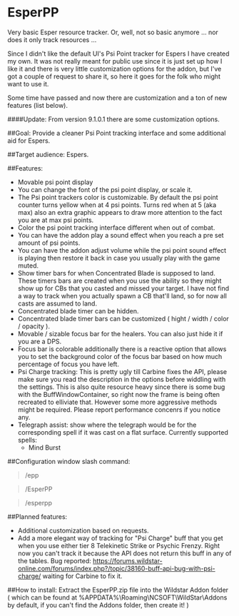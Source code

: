EsperPP
=======
Very basic Esper resource tracker. Or, well, not so basic anymore ... nor does it only track resources ...

Since I didn't like the default UI's Psi Point tracker for Espers I have created my own. It was not really meant for public use since it is just set up how I like it and there is very little customization options for the addon, but I've got a couple of request to share it, so here it goes for the folk who might want to use it.

Some time have passed and now there are customization and a ton of new features (list below).

####Update:
From version 9.1.0.1 there are some customization options.

##Goal:
Provide a cleaner Psi Point tracking interface and some additional aid for Espers.

##Target audience:
Espers.

##Features:
* Movable psi point display
* You can change the font of the psi point display, or scale it.
* The Psi point trackers color is customizable. By default the psi point counter turns yellow when at 4 psi points. Turns red when at 5 (aka max) also an extra graphic appears to draw more attention to the fact you are at max psi points.
* Color the psi point tracking interface different when out of combat.
* You can have the addon play a sound effect when you reach a pre set amount of psi points.
* You can have the addon adjust volume while the psi point sound effect is playing then restore it back in case you usually play with the game muted.
* Show timer bars for when Concentrated Blade is supposed to land. These timers bars are created when you use the ability so they might show up for CBs that you casted and missed your target. I have not find a way to track when you actually spawn a CB that'll land, so for now all casts are assumed to land.
* Concentrated blade timer can be hidden.
* Concentrated blade timer bars can be customized ( hight / width / color / opacity ).
* Movable / sizable focus bar for the healers. You can also just hide it if you are a DPS.
* Focus bar is colorable additionally there is a reactive option that allows you to set the background color of the focus bar based on how much percentage of focus you have left.
* Psi Charge tracking: This is pretty ugly till Carbine fixes the API, please make sure you read the description in the options before widdling with the settings. This is also quite resource heavy since there is some bug with the BuffWindowContainer, so right now the frame is being often recreated to elliviate that. However some more aggressive methods might be required. Please report performance concenrs if you notice any.
* Telegraph assist: show where the telegraph would be for the corresponding spell if it was cast on a flat surface. Currently supported spells:
	* Mind Burst

##Configuration window slash command:
> /epp

> /EsperPP

> /esperpp

##Planned features:
* Additional customization based on requests.
* Add a more elegant way of tracking for "Psi Charge" buff that you get when you use either tier 8 Telekinetic Strike or Psychic Frenzy. Right now you can't track it because the API does not return this buff in any of the tables. Bug reported: https://forums.wildstar-online.com/forums/index.php?/topic/38160-buff-api-bug-with-psi-charge/ waiting for Carbine to fix it.

##How to install:
Extract the EsperPP.zip file into the Wildstar Addon folder ( which can be found at %APPDATA%\Roaming\NCSOFT\WildStar\Addons by default, if you can't find the Addons folder, then create it! )

